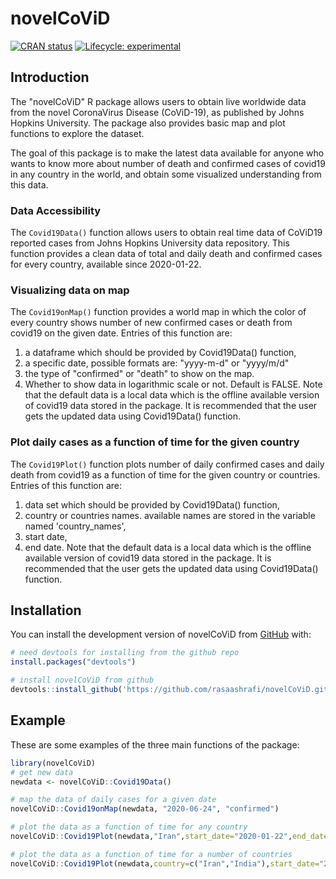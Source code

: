 
# novelCoViD

<!-- badges: start -->
[![CRAN status](https://www.r-pkg.org/badges/version/novelCoViD)](https://CRAN.R-project.org/package=novelCoViD)
[![Lifecycle: experimental](https://img.shields.io/badge/lifecycle-experimental-orange.svg)](https://www.tidyverse.org/lifecycle/#experimental)
<!-- badges: end -->

## Introduction 
The "novelCoViD" R package allows users to obtain live worldwide data from the
novel CoronaVirus Disease (CoViD-19), as published by Johns Hopkins University. The package also provides basic map and plot functions to explore the dataset.

The goal of this package is to make the latest data available for anyone who wants to
know more about number of death and confirmed cases of covid19 in any country in the world, and 
obtain some visualized understanding from this data.

### Data Accessibility
The `Covid19Data()` function allows users to obtain real time data of CoViD19 reported cases from Johns Hopkins University data repository. This function provides a clean data of total and daily death and confirmed cases for every country, available since 2020-01-22.

### Visualizing data on map 
The `Covid19onMap()` function provides a world map in which the color of every country shows number of new confirmed cases or death from covid19 on the given date. Entries of this function are: 
1) a dataframe which should be provided by Covid19Data() function, 
2) a specific date, possible formats are: "yyyy-m-d" or "yyyy/m/d"
3) the type of "confirmed" or "death" to show on the map. 
4) Whether to show data in logarithmic scale or not. Default is FALSE.
Note that the default data is a local data which is the offline available version of covid19 data stored in the package. It is recommended that the user gets the updated data using Covid19Data() function.

### Plot daily cases as a function of time for the given country
The `Covid19Plot()` function plots number of daily confirmed cases and daily death from covid19 as a function of time for the given country or countries. Entries of this function are: 
1) data set which should be provided by Covid19Data() function, 
2) country or countries names. available names are stored in the variable named 'country_names',
3) start date, 
4) end date.
Note that the default data is a local data which is the offline available version of covid19 data stored in the package. It is recommended that the user gets the updated data using Covid19Data() function.

## Installation

You can install the development version of novelCoViD from [GitHub](https://github.com/) with:

``` r
# need devtools for installing from the github repo
install.packages("devtools")

# install novelCoViD from github
devtools::install_github('https://github.com/rasaashrafi/novelCoViD.git')
```

## Example

These are some examples of the three main functions of the package:

``` r
library(novelCoViD)
# get new data
newdata <- novelCoViD::Covid19Data()
```

``` r
# map the data of daily cases for a given date
novelCoViD::Covid19onMap(newdata, "2020-06-24", "confirmed")
```


``` r
# plot the data as a function of time for any country
novelCoViD::Covid19Plot(newdata,"Iran",start_date="2020-01-22",end_date = "2020-10-24")
```

``` r
# plot the data as a function of time for a number of countries
novelCoViD::Covid19Plot(newdata,country=c("Iran","India"),start_date="2020/02/22",end_date = "2020/05/15")
```

